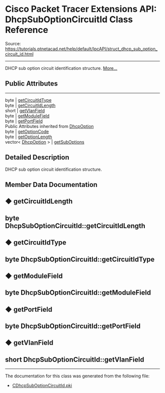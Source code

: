 # Cisco Packet Tracer Extensions API: DhcpSubOptionCircuitId Class Reference

Source: https://tutorials.ptnetacad.net/help/default/IpcAPI/struct_dhcp_sub_option_circuit_id.html

---

DHCP sub option circuit identification structure. [More...](struct_dhcp_sub_option_circuit_id.html#details)

##  Public Attributes  
  
---  
byte | [getCircuitIdType](struct_dhcp_sub_option_circuit_id.html#a362859f24392b5f1f6c9f6dc1265b193)  
byte | [getCircuitIdLength](struct_dhcp_sub_option_circuit_id.html#a545193a4fe83933bcb7956d41a2cdda3)  
short | [getVlanField](struct_dhcp_sub_option_circuit_id.html#a16f12f6e491678b54797ba7e45d1c443)  
byte | [getModuleField](struct_dhcp_sub_option_circuit_id.html#a70030650b4460b73c29a6ced303b73fa)  
byte | [getPortField](struct_dhcp_sub_option_circuit_id.html#a60aab29dbb4bf9ea450e8dd1df7602a0)  
Public Attributes inherited from [DhcpOption](struct_dhcp_option.html)  
byte | [getOptionCode](struct_dhcp_option.html#a6e8830388d7a04050f0a415c21723ab2)  
byte | [getOptionLength](struct_dhcp_option.html#a6759a416172bbacfc94d2ecbe24b48aa)  
vector< [DhcpOption](struct_dhcp_option.html) > | [getSubOptions](struct_dhcp_option.html#a8d413c0b55ed22bb5d3c4bcebd3c3e12)  
  
## Detailed Description

DHCP sub option circuit identification structure. 

## Member Data Documentation

## ◆ getCircuitIdLength

byte DhcpSubOptionCircuitId::getCircuitIdLength  
---  
  
## ◆ getCircuitIdType

byte DhcpSubOptionCircuitId::getCircuitIdType  
---  
  
## ◆ getModuleField

byte DhcpSubOptionCircuitId::getModuleField  
---  
  
## ◆ getPortField

byte DhcpSubOptionCircuitId::getPortField  
---  
  
## ◆ getVlanField

short DhcpSubOptionCircuitId::getVlanField  
---  
  
* * *

The documentation for this class was generated from the following file:

  * [CDhcpSubOptionCircuitId.pki](_c_dhcp_sub_option_circuit_id_8pki.html)



